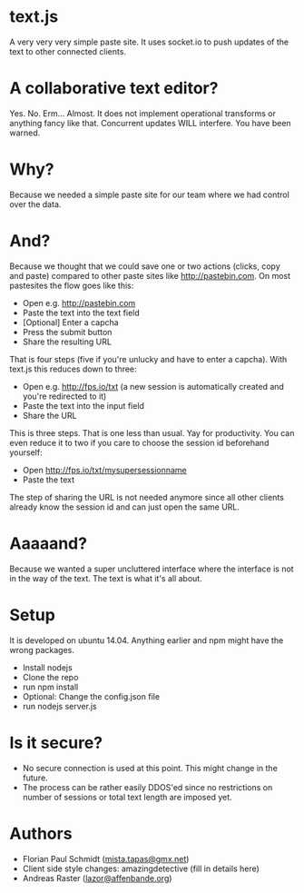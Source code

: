 # text.js

A very very very simple paste site. It uses socket.io to push updates of the text to other connected clients.

# A collaborative text editor?

Yes. No. Erm... Almost. It does not implement operational transforms or anything fancy like that. Concurrent updates WILL interfere. You have been warned.

# Why?

Because we needed a simple paste site for our team where we had control over the data. 

# And?

Because we thought that we could save one or two actions (clicks, copy and paste) compared to other paste sites like http://pastebin.com. On most pastesites the flow goes like this:

* Open e.g. http://pastebin.com
* Paste the text into the text field
* [Optional] Enter a capcha
* Press the submit button
* Share the resulting URL

That is four steps (five if you're unlucky and have to enter a capcha). With text.js this reduces down to three:

* Open e.g. http://fps.io/txt (a new session is automatically created and you're redirected to it)
* Paste the text into the input field
* Share the URL

This is three steps. That is one less than usual. Yay for productivity. You can even reduce it to two if you care to choose the session id beforehand yourself:

* Open http://fps.io/txt/mysupersessionname
* Paste the text

The step of sharing the URL is not needed anymore since all other clients already know the session id and can just open the same URL.

# Aaaaand?

Because we wanted a super uncluttered interface where the interface is not in the way of the text. The text is what it's all about.

# Setup

It is developed on ubuntu 14.04. Anything earlier and npm might have the wrong packages.

* Install nodejs
* Clone the repo
* run npm install
* Optional: Change the config.json file
* run nodejs server.js

# Is it secure?

* No secure connection is used at this point. This might change in the future.
* The process can be rather easily DDOS'ed since no restrictions on number of sessions or total text length are imposed yet.

# Authors

* Florian Paul Schmidt (mista.tapas@gmx.net)
* Client side style changes: amazingdetective (fill in details here)
* Andreas Raster (lazor@affenbande.org)
